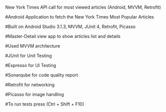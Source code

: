 New York Times API call for most viewed articles (Android, MVVM, Retrofit)

#Android Application to fetch the New York Times Most Popular Articles

#Built on Android Studio 3.1.3, MVVM, JUnit 4, Retrofit, Picasso

#Master-Detail view app to show articles list and details

#Used MVVM architecture

#JUnit for Unit Testing

#Espresso for UI Testing

#Sonarqube for code quality report

#Retrofit for networking

#Picasso for image handling

#To run tests press (Ctrl + Shift + F10)
